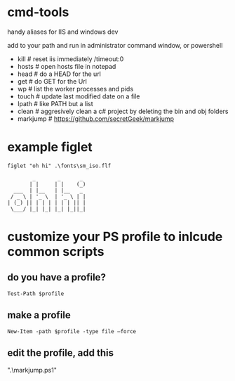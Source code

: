 cmd-tools
============================================

handy aliases for IIS and windows dev

add to your path and run in administrator command window, or powershell

- kill # reset iis immediately /timeout:0
- hosts # open hosts file in notepad
- head # do a HEAD for the url
- get # do GET for the Url
- wp # list the worker processes and pids
- touch # update last modified date on a file
- lpath # like PATH but a list
- clean # aggresively clean a c# project by deleting the bin and obj folders
- markjump  # https://github.com/secretGeek/markjump


# example figlet
`figlet "oh hi" .\fonts\sm_iso.flf`
```
        _       _      _
       | |     | |    (_)
  ___  | |__   | |__   _
 / _ \ | '_ \  | '_ \ | |
| (_) || | | | | | | || |
 \___/ |_| |_| |_| |_||_|
```

# customize your PS profile to inlcude common scripts
## do you have a profile?
`Test-Path $profile`

## make a profile
`New-Item -path $profile -type file –force`

## edit the profile, add this
".\markjump.ps1"

